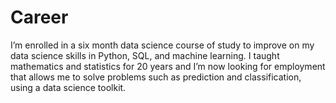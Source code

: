 # Career
I’m enrolled in a six month data science course of study to improve on my data science skills in Python, SQL, and machine learning. I taught mathematics and statistics for 20 years and I’m now looking for employment that allows me to solve problems such as prediction and classification, using a data science toolkit.
